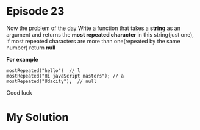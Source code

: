
# Episode 23

Now the problem of the day
Write a function that takes a **string** as an argument and returns the **most repeated character** in this string(just one), if most repeated characters are more than one(repeated by the same number) return **null**

**For example**
```
mostRepeated("hello")  // l
mostRepeated("Hi javaScript masters"); // a
mostRepeated("Udacity");  // null
```

Good luck


# My Solution

